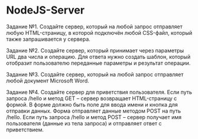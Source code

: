 # NodeJS-Server
Задание №1.
Создайте сервер, который на любой запрос отправляет любую HTML-страницу, в которой подключён любой CSS-файл, который также запрашивается у сервера.

Задание №2.
Создайте сервер, который принимает через параметры URL два числа и операцию.
Для ответа нужно создать шаблон, который отобразит пользователю переданные параметры и результат операции.

Задание №3.
Создайте сервер, который на любой запрос отправляет любой документ Microsoft Word.

Задание №4.
Создайте сервер для приветствия пользователя.
Если путь запроса /hello и метод GET – сервер возвращает HTML-страницу с формой. В форме должно быть поле для ввода имени и кнопка для отправки данных. Форма отправляет данные методом POST на путь /hello.
Если путь запроса /hello и метод POST – сервер получает имя пользователя (данные из тела запроса) и отправляет ответ с приветствием.
